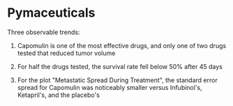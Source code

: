 # Pymaceuticals

Three observable trends:

1) Capomulin is one of the most effective drugs, and only one of two drugs tested that reduced tumor volume

2) For half the drugs tested, the survival rate fell below 50% after 45 days

3) For the plot "Metastatic Spread During Treatment", the standard error spread for Capomulin was noticeably smaller versus Infubinol's, Ketapril's, and the placebo's